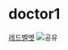 # doctor1  

[레드벨벳](https://www.youtube.com/watch?v=6uJf2IT2Zh8&index=7&list=PLTRIEmSozxRkI41zgwAAkkLxtOovUfWVx)
![공유](https://www.allkpop.com/upload/2015/09/af_org/gong-yoo_1443671567_af_org.jpg)
